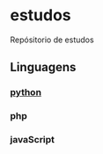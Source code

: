 # estudos
Repósitorio de estudos


## Linguagens
### [python](/blob/master/python/READEME.md)
### php
### javaScript



